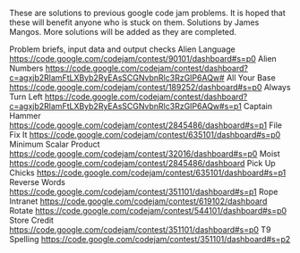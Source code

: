 These are solutions to previous google code jam problems. It is hoped that these will benefit anyone who is stuck on them.
Solutions by James Mangos.
More solutions will be added as they are completed.

Problem briefs, input data and output checks
	Alien Language https://code.google.com/codejam/contest/90101/dashboard#s=p0
	Alien Numbers  https://code.google.com/codejam/contest/dashboard?c=agxjb2RlamFtLXByb2RyEAsSCGNvbnRlc3RzGIP6AQw#
	All Your Base  https://code.google.com/codejam/contest/189252/dashboard#s=p0
	Always Turn Left  https://code.google.com/codejam/contest/dashboard?c=agxjb2RlamFtLXByb2RyEAsSCGNvbnRlc3RzGIP6AQw#s=p1
	Captain Hammer  https://code.google.com/codejam/contest/2845486/dashboard#s=p1
	File Fix It  https://code.google.com/codejam/contest/635101/dashboard#s=p0
	Minimum Scalar Product  https://code.google.com/codejam/contest/32016/dashboard#s=p0
	Moist  https://code.google.com/codejam/contest/2845486/dashboard
	Pick Up Chicks  https://code.google.com/codejam/contest/635101/dashboard#s=p1
	Reverse Words  https://code.google.com/codejam/contest/351101/dashboard#s=p1
	Rope Intranet  https://code.google.com/codejam/contest/619102/dashboard
	Rotate  https://code.google.com/codejam/contest/544101/dashboard#s=p0
	Store Credit  https://code.google.com/codejam/contest/351101/dashboard#s=p0
	T9 Spelling  https://code.google.com/codejam/contest/351101/dashboard#s=p2